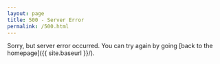 ```yaml
---
layout: page
title: 500 - Server Error
permalink: /500.html
---
```


Sorry, but server error occurred. You can try again by going [back to the homepage]({{ site.baseurl }}/).
